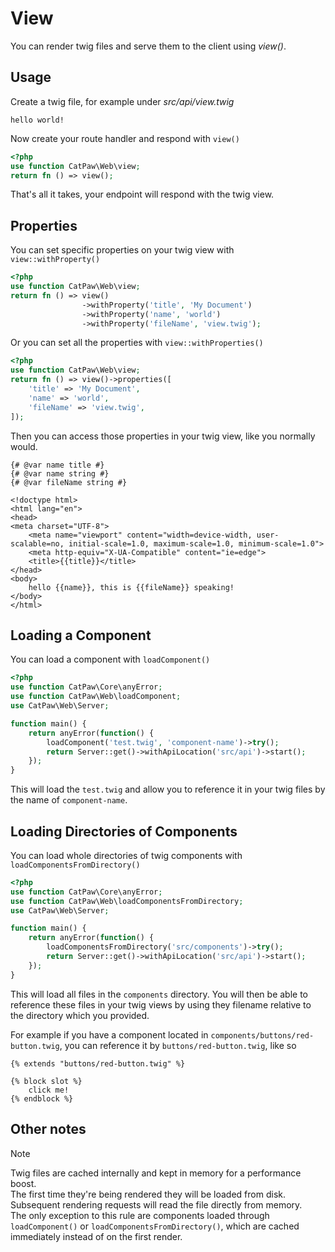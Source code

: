 # View

You can render twig files and serve them to the client using _view()_.

## Usage

Create a twig file, for example under _src/api/view.twig_

```twig
hello world!
```



Now create your route handler and respond with `view()`

```php
<?php
use function CatPaw\Web\view;
return fn () => view();
```

That's all it takes, your endpoint will respond with the twig view.

## Properties

You can set specific properties on your twig view with `view::withProperty()`

```php
<?php
use function CatPaw\Web\view;
return fn () => view()
                ->withProperty('title', 'My Document')
                ->withProperty('name', 'world')
                ->withProperty('fileName', 'view.twig');
```

Or you can set all the properties with `view::withProperties()`

```php
<?php
use function CatPaw\Web\view;
return fn () => view()->properties([
    'title' => 'My Document',
    'name' => 'world',
    'fileName' => 'view.twig',
]);
```

Then you can access those properties in your twig view, like you normally would.

```twig
{# @var name title #}
{# @var name string #}
{# @var fileName string #}

<!doctype html>
<html lang="en">
<head>
<meta charset="UTF-8">
    <meta name="viewport" content="width=device-width, user-scalable=no, initial-scale=1.0, maximum-scale=1.0, minimum-scale=1.0">
    <meta http-equiv="X-UA-Compatible" content="ie=edge">
    <title>{{title}}</title>
</head>
<body>
    hello {{name}}, this is {{fileName}} speaking!
</body>
</html>
```


## Loading a Component

You can load a component with `loadComponent()`


```php
<?php
use function CatPaw\Core\anyError;
use function CatPaw\Web\loadComponent;
use CatPaw\Web\Server;

function main() {
    return anyError(function() {
        loadComponent('test.twig', 'component-name')->try();
        return Server::get()->withApiLocation('src/api')->start();
    });
}
```

This will load the `test.twig` and allow you to reference it in your twig files by the name of `component-name`.

## Loading Directories of Components

You can load whole directories of twig components with `loadComponentsFromDirectory()`

```php
<?php
use function CatPaw\Core\anyError;
use function CatPaw\Web\loadComponentsFromDirectory;
use CatPaw\Web\Server;

function main() {
    return anyError(function() {
        loadComponentsFromDirectory('src/components')->try();
        return Server::get()->withApiLocation('src/api')->start();
    });
}
```

This will load all files in the `components` directory.
You will then be able to reference these files in your twig views by using they filename relative to the directory which you provided.

For example if you have a component located in `components/buttons/red-button.twig`, you can reference it by `buttons/red-button.twig`, like so

```twig
{% extends "buttons/red-button.twig" %}

{% block slot %}
    click me!
{% endblock %}

```

## Other notes

> [!NOTE]
> Twig files are cached internally and kept in memory for a performance boost.\
> The first time they're being rendered they will be loaded from disk.\
> Subsequent rendering requests will read the file directly from memory.\
> The only exception to this rule are components loaded through `loadComponent()` or `loadComponentsFromDirectory()`, which are cached immediately instead of on the first render.
